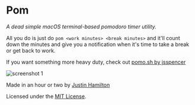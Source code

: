 # Pom

*A dead simple macOS terminal-based pomodoro timer utility.*

All you do is just do `pom <work minutes> <break minutes>` and it'll count down the minutes and give you a notification when it's time to take a break or get back to work.

If you want something more heavy duty, check out [pomo.sh by jsspencer](https://github.com/jsspencer/pomo)

![screenshot 1](images/sc1.png)

Made in an hour or two by [Justin Hamilton](https://www.jwhamilton.co)

Licensed under the [MIT License](https://mit-license.org/).
